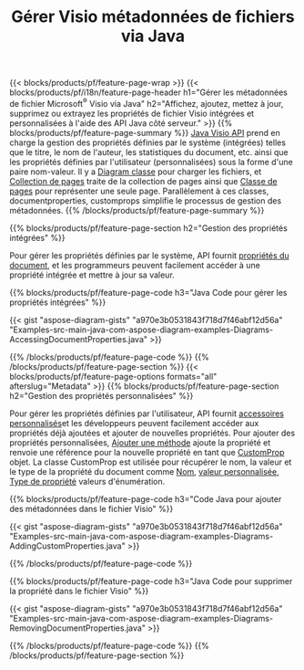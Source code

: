 ﻿---
title: Gérer Visio métadonnées de fichiers via Java
url: /fr/java/metadata/
description: Affichez, ajoutez, modifiez, supprimez ou extrayez les métadonnées des fichiers Visio avec seulement quelques lignes de code Java
---
{{< blocks/products/pf/feature-page-wrap >}}
{{< blocks/products/pf/i18n/feature-page-header h1="Gérer les métadonnées de fichier Microsoft<sup>&reg;</sup> Visio via Java" h2="Affichez, ajoutez, mettez à jour, supprimez ou extrayez les propriétés de fichier Visio intégrées et personnalisées à l\'aide des API Java côté serveur." >}}
{{% blocks/products/pf/feature-page-summary %}}
[Java Visio API](/diagram/java/) prend en charge la gestion des propriétés définies par le système (intégrées) telles que le titre, le nom de l'auteur, les statistiques du document, etc. ainsi que les propriétés définies par l'utilisateur (personnalisées) sous la forme d'une paire nom-valeur. Il y a [Diagram classe](https://apireference.aspose.com/diagram/java/com.aspose.diagram/diagram) pour charger les fichiers, et [Collection de pages](https://apireference.aspose.com/diagram/java/com.aspose.diagram/pagecollection) traite de la collection de pages ainsi que [Classe de pages](https://apireference.aspose.com/diagram/java/com.aspose.diagram/page) pour représenter une seule page. Parallèlement à ces classes, documentproperties, customprops simplifie le processus de gestion des métadonnées. 
{{% /blocks/products/pf/feature-page-summary %}}

{{% blocks/products/pf/feature-page-section h2="Gestion des propriétés intégrées" %}}

Pour gérer les propriétés définies par le système, API fournit [propriétés du document](https://apireference.aspose.com/diagram/java/com.aspose.diagram/documentproperties), et les programmeurs peuvent facilement accéder à une propriété intégrée et mettre à jour sa valeur. 

{{% blocks/products/pf/feature-page-code h3="Java Code pour gérer les propriétés intégrées" %}}

{{< gist "aspose-diagram-gists" "a970e3b0531843f718d7f46abf12d56a" "Examples-src-main-java-com-aspose-diagram-examples-Diagrams-AccessingDocumentProperties.java" >}}

{{% /blocks/products/pf/feature-page-code %}}
{{% /blocks/products/pf/feature-page-section %}}
{{< blocks/products/pf/feature-page-options formats="all" afterslug="Metadata" >}}
{{% blocks/products/pf/feature-page-section h2="Gestion des propriétés personnalisées" %}}

Pour gérer les propriétés définies par l'utilisateur, API fournit [accessoires personnalisés](https://apireference.aspose.com/diagram/java/com.aspose.diagram/documentproperties#CustomProps)et les développeurs peuvent facilement accéder aux propriétés déjà ajoutées et ajouter de nouvelles propriétés. Pour ajouter des propriétés personnalisées, [Ajouter une méthode](https://apireference.aspose.com/diagram/java/com.aspose.diagram/custompropcollection#add(com.aspose.diagram.CustomProp)) ajoute la propriété et renvoie une référence pour la nouvelle propriété en tant que [CustomProp](https://apireference.aspose.com/diagram/java/com.aspose.diagram/customprop) objet. La classe CustomProp est utilisée pour récupérer le nom, la valeur et le type de la propriété du document comme [Nom](https://apireference.aspose.com/diagram/java/com.aspose.diagram/customprop#Name), [valeur personnalisée](https://apireference.aspose.com/diagram/java/com.aspose.diagram/customprop#CustomValue), [Type de propriété](https://apireference.aspose.com/diagram/java/com.aspose.diagram/customprop#PropType) valeurs d'énumération. 
 
{{% blocks/products/pf/feature-page-code h3="Code Java pour ajouter des métadonnées dans le fichier Visio" %}}

{{< gist "aspose-diagram-gists" "a970e3b0531843f718d7f46abf12d56a" "Examples-src-main-java-com-aspose-diagram-examples-Diagrams-AddingCustomProperties.java" >}}

{{% /blocks/products/pf/feature-page-code %}}


{{% blocks/products/pf/feature-page-code h3="Java Code pour supprimer la propriété dans le fichier Visio" %}}

{{< gist "aspose-diagram-gists" "a970e3b0531843f718d7f46abf12d56a" "Examples-src-main-java-com-aspose-diagram-examples-Diagrams-RemovingDocumentProperties.java" >}}

{{% /blocks/products/pf/feature-page-code %}}
{{% /blocks/products/pf/feature-page-section %}}
